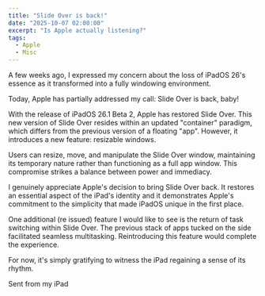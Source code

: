```yaml
---
title: "Slide Over is back!"
date: "2025-10-07 02:00:00"
excerpt: "Is Apple actually listening?"
tags:
  - Apple
  - Misc
---
```


  
A few weeks ago, I expressed my concern about the loss of iPadOS 26's essence
as it transformed into a fully windowing environment.  
  
Today, Apple has partially addressed my call: Slide Over is back, baby!

<YouTube id="WGrKMVmz3Yw" />

With the release of iPadOS 26.1 Beta 2, Apple has restored Slide Over. This new
version of Slide Over resides within an updated "container" paradigm, which
differs from the previous version of a floating "app". However, it introduces a
new feature: resizable windows.  

Users can resize, move, and manipulate the Slide Over window, maintaining its
temporary nature rather than functioning as a full app window. This compromise
strikes a balance between power and immediacy.  

I genuinely appreciate Apple's decision to bring Slide Over back. It restores
an essential aspect of the iPad's identity and it demonstrates Apple's
commitment to the simplicity that made iPadOS unique in the first place.  

One additional (re issued) feature I would like to see is the return of task
switching within Slide Over. The previous stack of apps tucked on the side
facilitated seamless multitasking. Reintroducing this feature would complete
the experience.  

For now, it's simply gratifying to witness the iPad regaining a sense of its
rhythm.

Sent from my iPad
